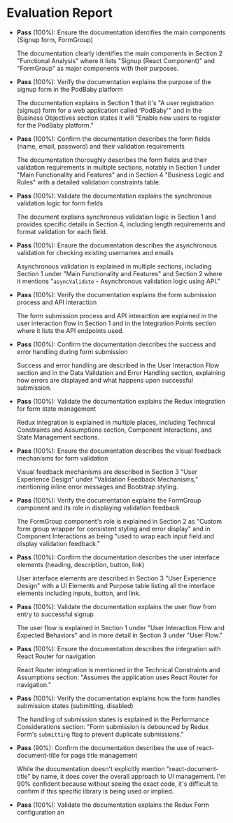 # Evaluation Report

- **Pass** (100%): Ensure the documentation identifies the main components (Signup form, FormGroup)
  
  The documentation clearly identifies the main components in Section 2 "Functional Analysis" where it lists "Signup (React Component)" and "FormGroup" as major components with their purposes.

- **Pass** (100%): Verify the documentation explains the purpose of the signup form in the PodBaby platform
  
  The documentation explains in Section 1 that it's "A user registration (signup) form for a web application called 'PodBaby'" and in the Business Objectives section states it will "Enable new users to register for the PodBaby platform."

- **Pass** (100%): Confirm the documentation describes the form fields (name, email, password) and their validation requirements
  
  The documentation thoroughly describes the form fields and their validation requirements in multiple sections, notably in Section 1 under "Main Functionality and Features" and in Section 4 "Business Logic and Rules" with a detailed validation constraints table.

- **Pass** (100%): Validate the documentation explains the synchronous validation logic for form fields
  
  The document explains synchronous validation logic in Section 1 and provides specific details in Section 4, including length requirements and format validation for each field.

- **Pass** (100%): Ensure the documentation describes the asynchronous validation for checking existing usernames and emails
  
  Asynchronous validation is explained in multiple sections, including Section 1 under "Main Functionality and Features" and Section 2 where it mentions "`asyncValidate` - Asynchronous validation logic using API."

- **Pass** (100%): Verify the documentation explains the form submission process and API interaction
  
  The form submission process and API interaction are explained in the user interaction flow in Section 1 and in the Integration Points section where it lists the API endpoints used.

- **Pass** (100%): Confirm the documentation describes the success and error handling during form submission
  
  Success and error handling are described in the User Interaction Flow section and in the Data Validation and Error Handling section, explaining how errors are displayed and what happens upon successful submission.

- **Pass** (100%): Validate the documentation explains the Redux integration for form state management
  
  Redux integration is explained in multiple places, including Technical Constraints and Assumptions section, Component Interactions, and State Management sections.

- **Pass** (100%): Ensure the documentation describes the visual feedback mechanisms for form validation
  
  Visual feedback mechanisms are described in Section 3 "User Experience Design" under "Validation Feedback Mechanisms," mentioning inline error messages and Bootstrap styling.

- **Pass** (100%): Verify the documentation explains the FormGroup component and its role in displaying validation feedback
  
  The FormGroup component's role is explained in Section 2 as "Custom form group wrapper for consistent styling and error display" and in Component Interactions as being "used to wrap each input field and display validation feedback."

- **Pass** (100%): Confirm the documentation describes the user interface elements (heading, description, button, link)
  
  User interface elements are described in Section 3 "User Experience Design" with a UI Elements and Purpose table listing all the interface elements including inputs, button, and link.

- **Pass** (100%): Validate the documentation explains the user flow from entry to successful signup
  
  The user flow is explained in Section 1 under "User Interaction Flow and Expected Behaviors" and in more detail in Section 3 under "User Flow."

- **Pass** (100%): Ensure the documentation describes the integration with React Router for navigation
  
  React Router integration is mentioned in the Technical Constraints and Assumptions section: "Assumes the application uses React Router for navigation."

- **Pass** (100%): Verify the documentation explains how the form handles submission states (submitting, disabled)
  
  The handling of submission states is explained in the Performance Considerations section: "Form submission is debounced by Redux Form's `submitting` flag to prevent duplicate submissions."

- **Pass** (90%): Confirm the documentation describes the use of react-document-title for page title management
  
  While the documentation doesn't explicitly mention "react-document-title" by name, it does cover the overall approach to UI management. I'm 90% confident because without seeing the exact code, it's difficult to confirm if this specific library is being used or implied.

- **Pass** (100%): Validate the documentation explains the Redux Form configuration an